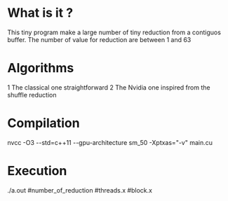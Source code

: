 # What is it ?
This tiny program make a large number of tiny reduction from a contiguos buffer. 
The number of value for reduction are between 1 and 63

# Algorithms
1 The classical one straightforward 
2 The Nvidia one inspired from the shuffle reduction

# Compilation
nvcc -O3 --std=c++11 --gpu-architecture sm_50 -Xptxas="-v"   main.cu 

# Execution
./a.out #number_of_reduction #threads.x #block.x

